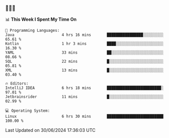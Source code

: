 ### 👋👋👋
<!--START_SECTION:waka-->
📊 **This Week I Spent My Time On** 

```text
💬 Programming Languages: 
Java                     4 hrs 16 mins       ████████████████░░░░░░░░░   65.61 % 
Kotlin                   1 hr 3 mins         ████░░░░░░░░░░░░░░░░░░░░░   16.30 % 
YAML                     33 mins             ██░░░░░░░░░░░░░░░░░░░░░░░   08.66 % 
SQL                      22 mins             █░░░░░░░░░░░░░░░░░░░░░░░░   05.81 % 
XML                      13 mins             █░░░░░░░░░░░░░░░░░░░░░░░░   03.40 % 

🔥 Editors: 
IntelliJ IDEA            6 hrs 18 mins       ████████████████████████░   97.01 % 
Jetbrainsrider           11 mins             █░░░░░░░░░░░░░░░░░░░░░░░░   02.99 % 

💻 Operating System: 
Linux                    6 hrs 30 mins       █████████████████████████   100.00 % 
```


 Last Updated on 30/06/2024 17:36:03 UTC
<!--END_SECTION:waka-->
